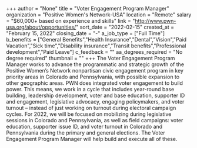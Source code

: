 +++
author = "None"
title = "Voter Engagement Program Manager"
organization = "Positive Women's Network-USA"
location = "Remote"
salary = "$60,000+ based on experience and skills"
link = "http://www.pwn-usa.org/about/opportunities/"
sort_date = "2022-02-15"
created_at = "February 15, 2022"
closing_date = "-"
a_job_type = ["Full Time"]
b_benefits = ["General Benefits","Health Insurance","Dental","Vision","Paid Vacation","Sick time","Disability insurance","Transit benefits","Professional development","Paid Leave"]
c_feedback = ""
aa_degrees_required = "No degree required"
thumbnail = ""
+++
The Voter Engagement Program Manager works to advance the programmatic and strategic growth of the Positive Women’s Network nonpartisan civic engagement program in key priority areas in Colorado and Pennsylvania, with possible expansion to other geographic areas. PWN does integrated voter engagement to build power. This means, we work in a cycle that includes year-round base building, leadership development, voter and base education, supporter ID and engagement, legislative advocacy, engaging policymakers, and voter turnout – instead of just working on turnout during electoral campaign cycles. For 2022, we will be focused on mobilizing during legislative sessions in Colorado and Pennsylvania, as well as field campaigns: voter education, supporter issue ID, and voter turnout in Colorado and Pennsylvania during the primary and general elections. The Voter Engagement Program Manager will help build and execute all of these.